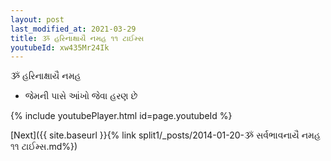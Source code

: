 ```yaml
---
layout: post
last_modified_at: 2021-03-29
title: ૐ હરિનાક્ષાયૈ નમહ ૧૧ ટાઈમ્સ
youtubeId: xw435Mr24Ik
---
```

 
 
 ૐ હરિનાક્ષાયૈ નમહ  
 
 -  જેમની પાસે આંખો જેવા હરણ છે 
 
  
 
  
 
 
 
 
 
 


{% include youtubePlayer.html id=page.youtubeId %}
 
[Next]({{ site.baseurl }}{% link  split1/_posts/2014-01-20-ૐ સર્વભાવનાયૈ નમહ ૧૧ ટાઈમ્સ.md%})
 
